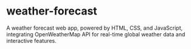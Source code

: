 # weather-forecast
A weather forecast web app, powered by HTML, CSS, and JavaScript, integrating OpenWeatherMap API for real-time global weather data and interactive features.
